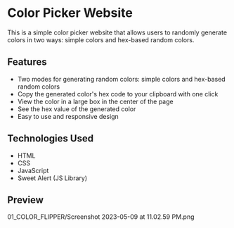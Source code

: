 # Color Picker Website

This is a simple color picker website that allows users to randomly generate colors in two ways: simple colors and hex-based random colors.

## Features

- Two modes for generating random colors: simple colors and hex-based random colors
- Copy the generated color's hex code to your clipboard with one click
- View the color in a large box in the center of the page
- See the hex value of the generated color
- Easy to use and responsive design

## Technologies Used

- HTML
- CSS
- JavaScript
- Sweet Alert (JS Library)

## Preview

01_COLOR_FLIPPER/Screenshot 2023-05-09 at 11.02.59 PM.png
